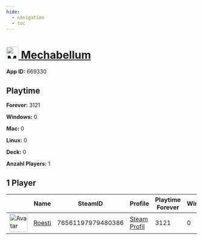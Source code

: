 ```yaml
---
hide:
  - navigation
  - toc
---
```

#  <a href="https://steamdb.info/app/669330"><img src="https://media.steampowered.com/steamcommunity/public/images/apps/669330/9b4eb6bc3c9bbce8d27e5a49c895bc3e06d68763.jpg" alt="Mechabellum" style="width:32px;height:32px;border-radius:4px;" /> Mechabellum</a>

**App ID:** 669330

## Playtime

**Forever:** 3121

**Windows:** 0

**Mac:** 0

**Linux:** 0

**Deck:** 0

**Anzahl Players:** 1
## 1 Player

<table id="charts-table" class="display" style="width:100%">
            <thead>
                <tr>
                    <th></th>
                    <th>Name</th>
                    <th>SteamID</th>
                    <th>Profile</th>
                    <th>Playtime Forever</th>
                    <th>Windows</th>
                    <th>Mac</th>
                    <th>Linux</th>
                    <th>Deck</th>
                    <th>Last Played</th>
                    <th>Playtime 2 Weeks</th>
                </tr>
            </thead>
            <tbody>
        <tr>
<td><a href="https://steamcommunity.com/profiles/76561197979480386/" target="_blank"><img src="https://avatars.steamstatic.com/d11c33497819af95e1c7f16ea77362f87b76117d_full.jpg" alt="Avatar" style="width:48px;height:48px;border-radius:4px;"></a></td><td><a href="/player/76561197979480386">Roesti</a></td><td>76561197979480386</td><td><a href="https://steamcommunity.com/profiles/76561197979480386/" target="_blank">Steam Profil</a></td><td>3121</td><td>0</td><td>0</td><td>0</td><td>0</td><td>0</td><td>192</td></tr>
</tbody>
</table>
